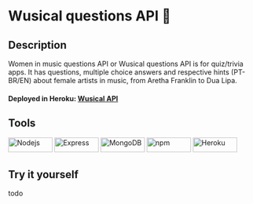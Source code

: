 # Wusical questions API :musical_note:

## Description
Women in music questions API or Wusical questions API is for quiz/trivia apps. It has questions, multiple choice answers and respective hints (PT-BR/EN) about female artists in music, from Aretha Franklin to Dua Lipa.
#### Deployed in Heroku: [Wusical API](https://wusical-questions-api.herokuapp.com/questions)

## Tools

<div style="display: inline_block">
  <img height="30" width="90" alt="Nodejs" src="https://img.shields.io/badge/-Node.js-000000?style=flat-square&logo=Node.js" />
  <img height="30" width="90" alt="Express" src="https://img.shields.io/badge/Express.js-000000?style=flat-square&logo=express" />
  <img height="30" width="90" alt="MongoDB" src="https://img.shields.io/badge/MongoDB-000000?style=flat-square&logo=mongodb" />
  <img height="30" width="90" alt="npm" src="https://img.shields.io/badge/npm-000000?style=flat-square&logo=npm" />
  <img height="30" width="90" alt="Heroku" src="https://img.shields.io/badge/-Heroku-000000?style=flat-square&logo=heroku&logoColor=410093" />
</div>

## Try it yourself
todo

